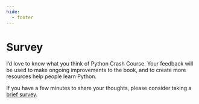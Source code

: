 ```yaml
---
hide:
  - footer
---
```


# Survey

I’d love to know what you think of Python Crash Course. Your feedback will be used to make ongoing improvements to the book, and to create more resources help people learn Python.

If you have a few minutes to share your thoughts, please consider taking a [brief survey](https://docs.google.com/forms/d/e/1FAIpQLSfiVAFj9SwGKFR6m-SelLcw4jz-0zBmVbLNkE-0j0ktjz6VBg/viewform).
